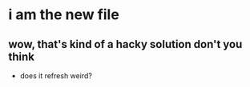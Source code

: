 # i am the new file 
## wow, that's kind of a hacky solution don't you think
- does it refresh weird?